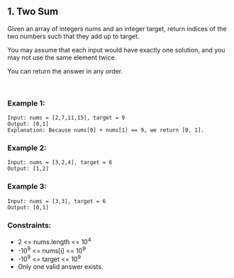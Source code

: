 ## 1. Two Sum

Given an array of integers nums and an integer target, return indices of the two numbers such that they add up to target.

You may assume that each input would have exactly one solution, and you may not use the same element twice.

You can return the answer in any order.

<br>

### Example 1:

```
Input: nums = [2,7,11,15], target = 9
Output: [0,1]
Explanation: Because nums[0] + nums[1] == 9, we return [0, 1].
```

### Example 2:

```
Input: nums = [3,2,4], target = 6
Output: [1,2]
```

### Example 3:

```
Input: nums = [3,3], target = 6
Output: [0,1]
```

### Constraints:

- 2 <= nums.length <= 10<sup>4</sup>
- -10<sup>9</sup> <= nums[i] <= 10<sup>9</sup>
- -10<sup>9</sup> <= target <= 10<sup>9</sup>
- Only one valid answer exists.